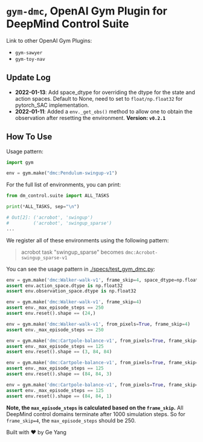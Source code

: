 # `gym-dmc`, OpenAI Gym Plugin for DeepMind Control Suite

Link to other OpenAI Gym Plugins:

- `gym-sawyer`
- `gym-toy-nav`



## Update Log

- **2022-01-13**: Add space_dtype for overriding the dtype for the state and action spaces. Default to None, need to set to `float/np.float32` for pytorch_SAC implementation.
- **2022-01-11**: Added a `env._get_obs()` method to allow one to obtain the observation after resetting the environment. **Version: `v0.2.1`**

## How To Use

Usage pattern:

```python
import gym

env = gym.make("dmc:Pendulum-swingup-v1")
```

For the full list of environments, you can print:
```python
from dm_control.suite import ALL_TASKS

print(*ALL_TASKS, sep="\n")

# Out[2]: ('acrobot', 'swingup')
#         ('acrobot', 'swingup_sparse')
...
```
We register all of these environments using the following
pattern:

> acrobot task "swingup_sparse" becomes `dmc:Acrobot-swingup_sparse-v1`

You can see the usage pattern in [./specs/test_gym_dmc.py](./specs/test_gym_dmc.py):

```python
env = gym.make('dmc:Walker-walk-v1', frame_skip=4, space_dtype=np.float32)
assert env.action_space.dtype is np.float32
assert env.observation_space.dtype is np.float32

env = gym.make('dmc:Walker-walk-v1', frame_skip=4)
assert env._max_episode_steps == 250
assert env.reset().shape == (24,)

env = gym.make('dmc:Walker-walk-v1', from_pixels=True, frame_skip=4)
assert env._max_episode_steps == 250

env = gym.make('dmc:Cartpole-balance-v1', from_pixels=True, frame_skip=8)
assert env._max_episode_steps == 125
assert env.reset().shape == (3, 84, 84)

env = gym.make('dmc:Cartpole-balance-v1', from_pixels=True, frame_skip=8, channels_first=False)
assert env._max_episode_steps == 125
assert env.reset().shape == (84, 84, 3)

env = gym.make('dmc:Cartpole-balance-v1', from_pixels=True, frame_skip=8, channels_first=False, gray_scale=True)
assert env._max_episode_steps == 125
assert env.reset().shape == (84, 84, 1)
```

**Note, the `max_episode_steps` is calculated based on the `frame_skip`.** All DeepMind control domains terminate after 1000 simulation steps. So for `frame_skip=4`, the `max_episode_steps` should be 250.

Built with :heart: by Ge Yang